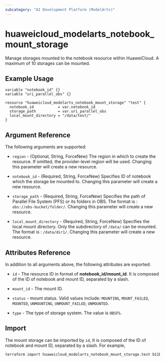 ```yaml
---
subcategory: "AI Development Platform (ModelArts)"
---
```


# huaweicloud_modelarts_notebook_mount_storage

Manage storages mounted to the notebook resource within HuaweiCloud. A maximum of 10 storages can be mounted.

## Example Usage

```hcl
variable "notebook_id" {}
variable "uri_parallel_obs" {}

resource "huaweicloud_modelarts_notebook_mount_storage" "test" {
  notebook_id           = var.notebook_id
  storage_path          = var.uri_parallel_obs
  local_mount_directory = "/data/test/"
}
```

## Argument Reference

The following arguments are supported:

* `region` - (Optional, String, ForceNew) The region in which to create the resource. If omitted, the
  provider-level region will be used. Changing this parameter will create a new resource.

* `notebook_id` - (Required, String, ForceNew) Specifies ID of notebook which the storage be mounted to.
 Changing this parameter will create a new resource.

* `storage_path` - (Required, String, ForceNew) Specifies the path of Parallel File System (PFS) or its folders in OBS.
 The format is : `obs://obs-bucket/folder/`. Changing this parameter will create a new resource.

* `local_mount_directory` - (Required, String, ForceNew) Specifies the local mount directory.
  Only the subdirectory of `/data/` can be mounted. The format is : `/data/dir1/`.
  Changing this parameter will create a new resource.

## Attributes Reference

In addition to all arguments above, the following attributes are exported:

* `id` - The resource ID in format of **notebook_id/mount_id**. It is composed of the ID of notebook and mount ID,
 separated by a slash.

* `mount_id` - The mount ID.

* `status` -  mount status. Valid values include: `MOUNTING`, `MOUNT_FAILED`, `MOUNTED`, `UNMOUNTING`,
 `UNMOUNT_FAILED`, `UNMOUNTED`.

* `type` -  The type of storage system.  The value is `OBSFS`.

## Import

The mount storage can be imported by `id`, It is composed of the ID of notebook and mount ID, separated by a slash.
 For example,

```bash
terraform import huaweicloud_modelarts_notebook_mount_storage.test b11b407c-e604-4e8d-8bc4-92398320b847/4e206d3c-6831-4267-b93d-e236105cda38
```
